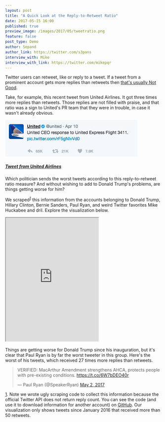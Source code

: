 ```yaml
---
layout: post
title: "A Quick Look at the Reply-to-Retweet Ratio"
date: 2017-05-15 16:00
published: true
preview_image: /images/2017/05/tweetratio.png
feature: false
post_type: Demo
author: Sepand
author_link: https://twitter.com/s3pans
interview_with: Mike
interview_with_link: https://twitter.com/mikepqr
---
```


Twitter users can retweet, like or reply to a tweet. If a tweet from a
prominent account gets more replies than retweets then [that's usually Not
Good](http://www.esquire.com/news-politics/news/a54440/twitter-ratio-reply/).

Take, for example, this recent tweet from United Airlines. It got three
times more replies than retweets. Those replies are not filled with praise, and
that ratio was a sign to United's PR team that they were in trouble, in case it
wasn't already obvious.

![United Airlines tweet](/images/2017/05/united_airlines_tweet.png)

##### [Tweet from United Airlines](https://twitter.com/united/status/851471781827420160)

Which politician sends the worst tweets according to this reply-to-retweet
ratio measure? And without wishing to add to Donald Trump's problems, are
things getting worse for him?

We scraped<sup><a name="footnote1ref" href="#footnote1">1</a></sup> this information from the accounts
belonging to Donald Trump, Hillary Clinton, Bernie Sanders, Paul Ryan, and
weird Twitter favorites Mike Huckabee and dril. Explore the visualization
below.

<iframe class="ffl-demo" src="http://www.fastforwardlabs.com/tweetratio/" height="400px"></iframe>

Things are getting worse for Donald Trump since his inauguration, but it's
clear that Paul Ryan is by far the worst tweeter in this group. Here's the
worst of his tweets, which received 27 times more replies than retweets.

<blockquote class="twitter-tweet" data-lang="en"><p lang="en"
dir="ltr">VERIFIED: MacArthur Amendment strengthens AHCA, protects people with
pre-existing conditions. <a
href="https://t.co/6W7bDEO40r">https://t.co/6W7bDEO40r</a></p>&mdash; Paul Ryan
(@SpeakerRyan) <a
href="https://twitter.com/SpeakerRyan/status/859442620187193345">May 2,
2017</a></blockquote> <script async src="//platform.twitter.com/widgets.js"
charset="utf-8"></script>

<a name="footnote1" href="#footnote1ref">1</a>. Note we wrote ugly scraping code to
collect this information because the official Twitter API does not return reply
count. You can see the code (and use it to download information for another
account) on [GitHub](https://github.com/fastforwardlabs/tweetratio). Our visualization only shows tweets since
January 2016 that received more than 50 retweets.
